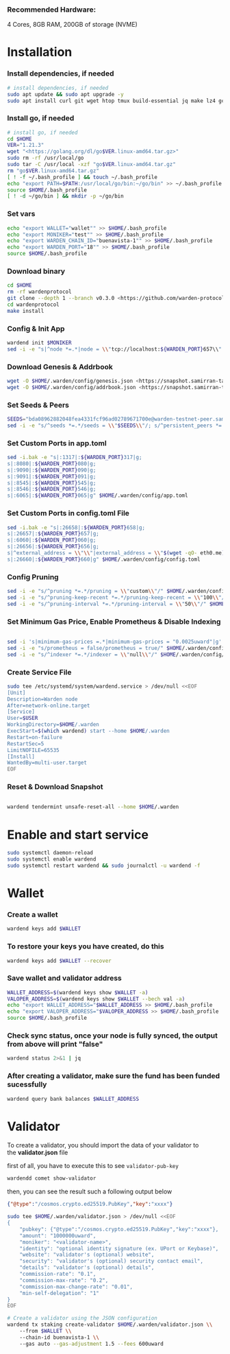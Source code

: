 ### **Recommended Hardware:**

4 Cores, 8GB RAM, 200GB of storage (NVME)

# Installation

### Install dependencies, if needed

```bash
# install dependencies, if needed
sudo apt update && sudo apt upgrade -y
sudo apt install curl git wget htop tmux build-essential jq make lz4 gcc unzip -y
```

### Install go, if needed

```bash
# install go, if needed
cd $HOME
VER="1.21.3"
wget "<https://golang.org/dl/go$VER.linux-amd64.tar.gz>"
sudo rm -rf /usr/local/go
sudo tar -C /usr/local -xzf "go$VER.linux-amd64.tar.gz"
rm "go$VER.linux-amd64.tar.gz"
[ ! -f ~/.bash_profile ] && touch ~/.bash_profile
echo "export PATH=$PATH:/usr/local/go/bin:~/go/bin" >> ~/.bash_profile
source $HOME/.bash_profile
[ ! -d ~/go/bin ] && mkdir -p ~/go/bin
```

### Set vars

```bash
echo "export WALLET="wallet"" >> $HOME/.bash_profile
echo "export MONIKER="test"" >> $HOME/.bash_profile
echo "export WARDEN_CHAIN_ID="buenavista-1"" >> $HOME/.bash_profile
echo "export WARDEN_PORT="18"" >> $HOME/.bash_profile
source $HOME/.bash_profile
```

### Download binary

```bash
cd $HOME
rm -rf wardenprotocol
git clone --depth 1 --branch v0.3.0 <https://github.com/warden-protocol/wardenprotocol/>
cd wardenprotocol
make install
```

### Config & Init App

```bash
wardend init $MONIKER
sed -i -e "s|^node *=.*|node = \\"tcp://localhost:${WARDEN_PORT}657\\"|" $HOME/.warden/config/client.toml
```

### Download Genesis & Addrbook

```bash
wget -O $HOME/.warden/config/genesis.json <https://snapshot.samirran-tap.org/warden-testnet/genesis.json>
wget -O $HOME/.warden/config/addrbook.json <https://snapshot.samirran-tap.org/warden-testnet/addrbook.json>
```

### Set Seeds & Peers

```bash
SEEDS="bda08962882048fea4331fcf96ad02789671700e@warden-testnet-peer.samirran-tap.org:35656"
sed -i -e "s/^seeds *=.*/seeds = \\"$SEEDS\\"/; s/^persistent_peers *=.*/persistent_peers = \\"$PEERS\\"/" $HOME/.warden/config/config.toml
```

### Set Custom Ports in app.toml

```bash
sed -i.bak -e "s|:1317|:${WARDEN_PORT}317|g;
s|:8080|:${WARDEN_PORT}080|g;
s|:9090|:${WARDEN_PORT}090|g;
s|:9091|:${WARDEN_PORT}091|g;
s|:8545|:${WARDEN_PORT}545|g;
s|:8546|:${WARDEN_PORT}546|g;
s|:6065|:${WARDEN_PORT}065|g" $HOME/.warden/config/app.toml
```

### Set Custom Ports in config.toml File

```bash
sed -i.bak -e "s|:26658|:${WARDEN_PORT}658|g;
s|:26657|:${WARDEN_PORT}657|g;
s|:6060|:${WARDEN_PORT}060|g;
s|:26656|:${WARDEN_PORT}656|g;
s|^external_address = \\"\\"|external_address = \\"$(wget -qO- eth0.me):${WARDEN_PORT}656\\"|g;
s|:26660|:${WARDEN_PORT}660|g" $HOME/.warden/config/config.toml
```

### Config Pruning

```bash
sed -i -e "s/^pruning *=.*/pruning = \\"custom\\"/" $HOME/.warden/config/app.toml
sed -i -e "s/^pruning-keep-recent *=.*/pruning-keep-recent = \\"100\\"/" $HOME/.warden/config/app.toml
sed -i -e "s/^pruning-interval *=.*/pruning-interval = \\"50\\"/" $HOME/.warden/config/app.toml
```

### Set Minimum Gas Price, Enable Prometheus & Disable Indexing

```bash

sed -i 's|minimum-gas-prices =.*|minimum-gas-prices = "0.0025uward"|g' $HOME/.warden/config/app.toml
sed -i -e "s/prometheus = false/prometheus = true/" $HOME/.warden/config/config.toml
sed -i -e "s/^indexer *=.*/indexer = \\"null\\"/" $HOME/.warden/config/config.toml
```

### Create Service File

```bash
sudo tee /etc/systemd/system/wardend.service > /dev/null <<EOF
[Unit]
Description=Warden node
After=network-online.target
[Service]
User=$USER
WorkingDirectory=$HOME/.warden
ExecStart=$(which wardend) start --home $HOME/.warden
Restart=on-failure
RestartSec=5
LimitNOFILE=65535
[Install]
WantedBy=multi-user.target
EOF
```

### Reset & Download Snapshot

```bash

wardend tendermint unsafe-reset-all --home $HOME/.warden
```

# Enable and start service

```bash
sudo systemctl daemon-reload
sudo systemctl enable wardend
sudo systemctl restart wardend && sudo journalctl -u wardend -f
```

# Wallet

### **Create a wallet**

```bash
wardend keys add $WALLET
```

### **To restore your keys you have created, do this**

```bash
wardend keys add $WALLET --recover
```

### **Save wallet and validator address**

```bash
WALLET_ADDRESS=$(wardend keys show $WALLET -a)
VALOPER_ADDRESS=$(wardend keys show $WALLET --bech val -a)
echo "export WALLET_ADDRESS="$WALLET_ADDRESS >> $HOME/.bash_profile
echo "export VALOPER_ADDRESS="$VALOPER_ADDRESS >> $HOME/.bash_profile
source $HOME/.bash_profile
```

### **Check sync status, once your node is fully synced, the output from above will print "false"**

```bash
wardend status 2>&1 | jq
```

### **After creating a validator, make sure the fund has been funded sucessfully**

```bash
wardend query bank balances $WALLET_ADDRESS
```

# Validator

To create a validator, you should import the data of your validator to the **validator.json** file

first of all, you have to execute this to see `validator-pub-key`

```bash
wardendd comet show-validator
```

then, you can see the result such a following output below

```json
{"@type":"/cosmos.crypto.ed25519.PubKey","key":"xxxx"}
```

```bash
sudo tee $HOME/.warden/validator.json > /dev/null <<EOF
{
	"pubkey": {"@type":"/cosmos.crypto.ed25519.PubKey","key":"xxxx"},
	"amount": "1000000uward",
	"moniker": "<validator-name>",
	"identity": "optional identity signature (ex. UPort or Keybase)",
	"website": "validator's (optional) website",
	"security": "validator's (optional) security contact email",
	"details": "validator's (optional) details",
	"commission-rate": "0.1",
	"commission-max-rate": "0.2",
	"commission-max-change-rate": "0.01",
	"min-self-delegation": "1"
}
EOF

# Create a validator using the JSON configuration
wardend tx staking create-validator $HOME/.warden/validator.json \\
    --from $WALLET \\
    --chain-id buenavista-1 \\
	--gas auto --gas-adjustment 1.5 --fees 600uward
```
